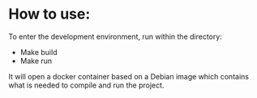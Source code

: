 # How to use:

To enter the development environment, run within the directory:

- Make build
- Make run

It will open a docker container based on a Debian image which contains what is needed to compile and run the project.
